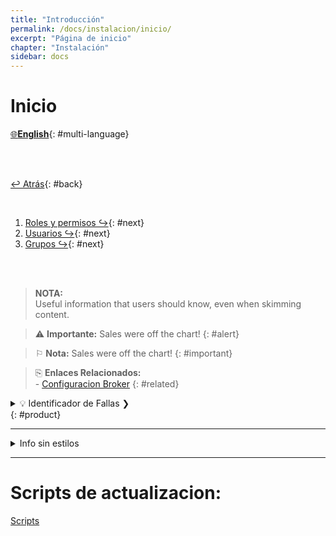 ```yaml
---
title: "Introducción"
permalink: /docs/instalacion/inicio/
excerpt: "Página de inicio"
chapter: "Instalación" 
sidebar: docs
---
```


# Inicio

[🌐**English**](08-ema_server_installation.html){: #multi-language}

<br>
<br>

[↩ Atrás](../03-instalacion_consola_web/01-instalacion_consola_adm.html){: #back}

<br>

1. [Roles y permisos ↪](../03-instalacion_consola_web/01-instalacion_consola_adm.html){: #next}
2. [Usuarios ↪](../03-instalacion_consola_web/01-instalacion_consola_adm.html){: #next}
3. [Grupos ↪](../03-instalacion_consola_web/01-instalacion_consola_adm.html){: #next}


<br>
<br>

> **NOTA:** <br> Useful information that users should know, even when skimming content.

> ⚠  **Importante:** Sales were off the chart!
{: #alert}

> ⚐  **Nota:** Sales were off the chart!
{: #important}

> ⎘  **Enlaces Relacionados:** <br> - [Configuracion Broker](../08-instalacion_broker/02-configuracion_broker.html)
{: #related}

<details> 
<summary>💡 Identificador de Fallas ❯ </summary>
<br>
  Estos problemas se conocen como conflictos y se presentan cuando alguno de los valores que el agente registra periódicamente al servidor (marca de hardware, 
  identificación asignada por el servidor o token dinámico) no coincide con el que el servidor espera. Entonces se bloquean permanentemente las solicitudes de 
  este equipo y se muestra un conflicto en la hoja de vida respectiva en la consola.  
</details>{: #product}


---


<details> 
<summary>Info sin estilos</summary>
<br>
  Estos problemas se conocen como conflictos y se presentan cuando alguno de los valores que el agente registra periódicamente al servidor (marca de hardware, 
  identificación asignada por el servidor o token dinámico) no coincide con el que el servidor espera. Entonces se bloquean permanentemente las solicitudes de 
  este equipo y se muestra un conflicto en la hoja de vida respectiva en la consola.  
</details>


---



#  Scripts de actualizacion:

[Scripts](https://download.arandasoft.com/UTILIDADES/Scrips_asdk/Script.zip)
